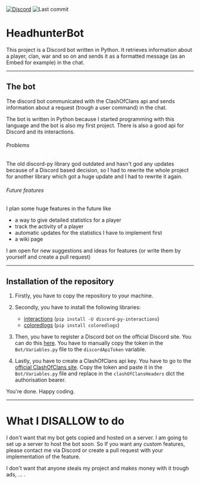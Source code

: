 [![Discord][discord_shield]][discord_url] ![Last commit][last_commit_shield]

# HeadhunterBot

This project is a Discord bot written in Python. It retrieves information about a player, clan, war and so on and sends it as a formatted message (as an Embed for example) in the chat.

---

## The bot

The discord bot communicated with the ClashOfClans api and sends information about a request (trough a user command) in the chat.

The bot is written in Python because I started programming with this language and the bot is also my first project. There is also a good api for Discord and its interactions.

###### Problems

The old discord-py library god outdated and hasn't god any updates because of a Discord based decision, so I had to rewrite the whole project for another library which got a huge update and I had to rewrite it again.

###### Future features

I plan some huge features in the future like

- a way to give detailed statistics for a player
- track the activity of a player
- automatic updates for the statistics I have to implement first
- a wiki page

I am open for new suggestions and ideas for features (or write them by yourself and create a pull request)

---

## Installation of the repository

1. Firstly, you have to copy the repository to your machine.
2. Secondly, you have to install the following libraries:

   - [interactions](interactions_docs) (`pip install -U discord-py-interactions`)
   - [coloredlogs](coloredLogs_docs) (`pip install coloredlogs`)

3. Then, you have to register a Discord bot on the official Discord site. You can do this [here](discord_developers). You have to manually copy the token in the `Bot/Variables.py` file to the `discordApiToken` variable.
4. Lastly, you have to create a ClashOfClans api key. You have to go to the [official ClashOfClans site](clashOfClans_site). Copy the token and paste it in the `Bot/Variables.py` file and replace in the `clashOfClansHeaders` dict the authorisation bearer.

You're done. Happy coding.

---

# What I DISALLOW to do

I don't want that my bot gets copied and hosted on a server. I am going to set up a server to host the bot soon. So If you want any custom features, please contact me via Discord or create a pull request with your implementation of the feature.

I don't want that anyone steals my project and makes money with it trough ads, ... .



<!---links--->
[interactions_docs]: https://interactionspy.readthedocs.io/en/latest/#
[coloredLogs_docs]: https://coloredlogs.readthedocs.io/en/latest/
[discord_developers]: https://discord.com/developers/applications
[clashOfClans_site]: https://developer.clashofclans.com/#/
[discord_shield]: https://img.shields.io/badge/Discord-blue?logo=discord&logoColor=white
[discord_url]: https://discord.gg/j2PAF9Wru8
[last_commit_shield]: https://img.shields.io/github/last-commit/201st-Luka/HeadhunterBot
